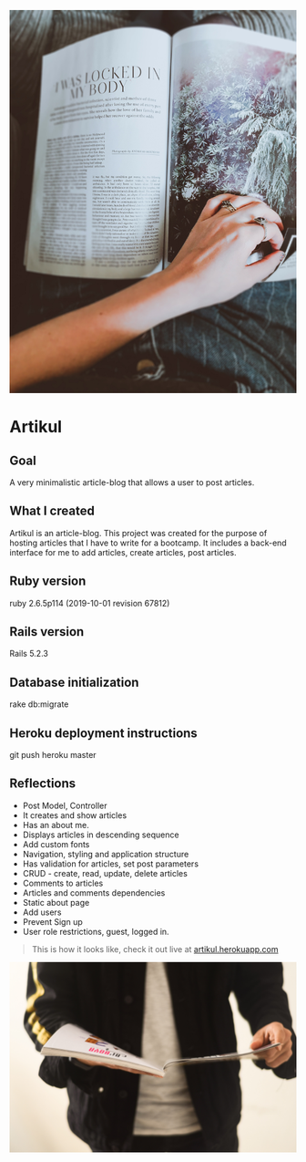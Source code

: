 ![Artikul main picture](https://github.com/Kyrule/Artikul/blob/master/page-turner.jpg)

# Artikul

## Goal

A very minimalistic article-blog that allows a user to post articles.

## What I created

Artikul is an article-blog. This project was created for the purpose of hosting articles that I have to write for a bootcamp. It includes a back-end interface for me to add articles, create articles, post articles.

## Ruby version

ruby 2.6.5p114 (2019-10-01 revision 67812)

## Rails version

Rails 5.2.3

## Database initialization

rake db:migrate

## Heroku deployment instructions

git push heroku master

## Reflections

- Post Model, Controller
- It creates and show articles
- Has an about me.
- Displays articles in descending sequence
- Add custom fonts
- Navigation, styling and application structure
- Has validation for articles, set post parameters
- CRUD - create, read, update, delete articles
- Comments to articles
- Articles and comments dependencies
- Static about page
- Add users
- Prevent Sign up
- User role restrictions, guest, logged in.

> This is how it looks like, check it out live at [artikul.herokuapp.com](https://artikul.herokuapp.com/)

![End Banner](https://github.com/Kyrule/Artikul/blob/master/person-reading.jpg)
